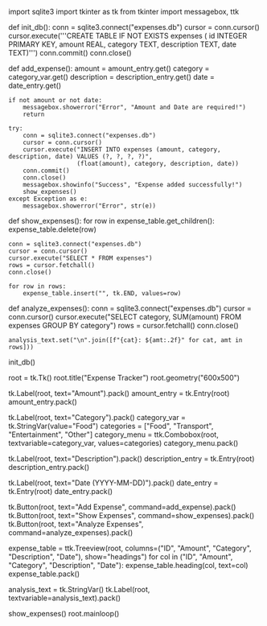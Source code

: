 import sqlite3
import tkinter as tk
from tkinter import messagebox, ttk

def init_db():
    conn = sqlite3.connect("expenses.db")
    cursor = conn.cursor()
    cursor.execute('''CREATE TABLE IF NOT EXISTS expenses (
                        id INTEGER PRIMARY KEY,
                        amount REAL,
                        category TEXT,
                        description TEXT,
                        date TEXT)''')
    conn.commit()
    conn.close()

def add_expense():
    amount = amount_entry.get()
    category = category_var.get()
    description = description_entry.get()
    date = date_entry.get()
    
    if not amount or not date:
        messagebox.showerror("Error", "Amount and Date are required!")
        return
    
    try:
        conn = sqlite3.connect("expenses.db")
        cursor = conn.cursor()
        cursor.execute("INSERT INTO expenses (amount, category, description, date) VALUES (?, ?, ?, ?)",
                       (float(amount), category, description, date))
        conn.commit()
        conn.close()
        messagebox.showinfo("Success", "Expense added successfully!")
        show_expenses()
    except Exception as e:
        messagebox.showerror("Error", str(e))

def show_expenses():
    for row in expense_table.get_children():
        expense_table.delete(row)
    
    conn = sqlite3.connect("expenses.db")
    cursor = conn.cursor()
    cursor.execute("SELECT * FROM expenses")
    rows = cursor.fetchall()
    conn.close()
    
    for row in rows:
        expense_table.insert("", tk.END, values=row)

def analyze_expenses():
    conn = sqlite3.connect("expenses.db")
    cursor = conn.cursor()
    cursor.execute("SELECT category, SUM(amount) FROM expenses GROUP BY category")
    rows = cursor.fetchall()
    conn.close()
    
    analysis_text.set("\n".join([f"{cat}: ${amt:.2f}" for cat, amt in rows]))

init_db()

root = tk.Tk()
root.title("Expense Tracker")
root.geometry("600x500")

tk.Label(root, text="Amount").pack()
amount_entry = tk.Entry(root)
amount_entry.pack()

tk.Label(root, text="Category").pack()
category_var = tk.StringVar(value="Food")
categories = ["Food", "Transport", "Entertainment", "Other"]
category_menu = ttk.Combobox(root, textvariable=category_var, values=categories)
category_menu.pack()

tk.Label(root, text="Description").pack()
description_entry = tk.Entry(root)
description_entry.pack()

tk.Label(root, text="Date (YYYY-MM-DD)").pack()
date_entry = tk.Entry(root)
date_entry.pack()

tk.Button(root, text="Add Expense", command=add_expense).pack()
tk.Button(root, text="Show Expenses", command=show_expenses).pack()
tk.Button(root, text="Analyze Expenses", command=analyze_expenses).pack()

expense_table = ttk.Treeview(root, columns=("ID", "Amount", "Category", "Description", "Date"), show="headings")
for col in ("ID", "Amount", "Category", "Description", "Date"):
    expense_table.heading(col, text=col)
expense_table.pack()

analysis_text = tk.StringVar()
tk.Label(root, textvariable=analysis_text).pack()

show_expenses()
root.mainloop()
